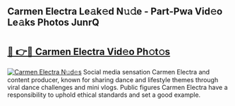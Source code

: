 ## Carmen Electra Le𝚊k𝚎d N𝚞𝚍e - Part-Pwa Vid𝚎o Le𝚊ks Photos JunrQ

# <h2><a href="http://fbef1pu.evod.top/?m=Carmen+Electra">🔗 👉🔴 Carmen Electra Vid𝚎o Ph𝚘t𝚘s</a></h2>

[![Carmen Electra N𝚞d𝚎s](https://i.imgur.com/8V9OHl7.gif)](http://fbef1pu.evod.top/?m=Carmen+Electra)
Social media sensation Carmen Electra and content producer, known for sharing dance and lifestyle themes through viral dance challenges and mini vlogs. Public figures Carmen Electra have a responsibility to uphold ethical standards and set a good example. 
